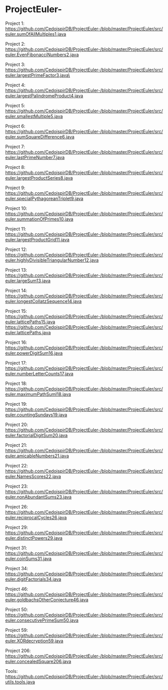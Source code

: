 # ProjectEuler-
Project 1:
https://github.com/CedoispirDB/ProjectEuler-/blob/master/ProjectEuler/src/euler.sumOfAllMultiples1.java

Project 2: 
https://github.com/CedoispirDB/ProjectEuler-/blob/master/ProjectEuler/src/euler.EvenFibonacciNumbers2.java

Project 3: 
https://github.com/CedoispirDB/ProjectEuler-/blob/master/ProjectEuler/src/euler.largestPrimeFactor3.java\

Project 4: 
https://github.com/CedoispirDB/ProjectEuler-/blob/master/ProjectEuler/src/euler.largestPalindromeProduct4.java

Project 5: 
https://github.com/CedoispirDB/ProjectEuler-/blob/master/ProjectEuler/src/euler.smallestMultiple5.java

Project 6: 
https://github.com/CedoispirDB/ProjectEuler-/blob/master/ProjectEuler/src/euler.sumSquareDifference6.java

Project 7: 
https://github.com/CedoispirDB/ProjectEuler-/blob/master/ProjectEuler/src/euler.lastPrimeNumber7.java

Project 8: 
https://github.com/CedoispirDB/ProjectEuler-/blob/master/ProjectEuler/src/euler.largestProductSeries8.java

Project 9: 
https://github.com/CedoispirDB/ProjectEuler-/blob/master/ProjectEuler/src/euler.specialPythagoreanTriplet9.java

Project 10: 
https://github.com/CedoispirDB/ProjectEuler-/blob/master/ProjectEuler/src/euler.summationOfPrimes10.java

Project 11: 
https://github.com/CedoispirDB/ProjectEuler-/blob/master/ProjectEuler/src/euler.largestProductGrid11.java

Project 12: 
https://github.com/CedoispirDB/ProjectEuler-/blob/master/ProjectEuler/src/euler.highlyDivisibleTriangularNumber12.java

Project 13: 
https://github.com/CedoispirDB/ProjectEuler-/blob/master/ProjectEuler/src/euler.largeSum13.java

Project 14: 
https://github.com/CedoispirDB/ProjectEuler-/blob/master/ProjectEuler/src/euler.longestCollatzSequence14.java

Project 15: 
https://github.com/CedoispirDB/ProjectEuler-/blob/master/ProjectEuler/src/euler.latticePaths15.java
https://github.com/CedoispirDB/ProjectEuler-/blob/master/ProjectEuler/src/euler.latticePaths.java

Project 16:
https://github.com/CedoispirDB/ProjectEuler-/blob/master/ProjectEuler/src/euler.powerDigitSum16.java

Project 17:
https://github.com/CedoispirDB/ProjectEuler-/blob/master/ProjectEuler/src/euler.numberLetterCounts17.java

Project 18:
https://github.com/CedoispirDB/ProjectEuler-/blob/master/ProjectEuler/src/euler.maximumPathSumI18.java

Project 19:
https://github.com/CedoispirDB/ProjectEuler-/blob/master/ProjectEuler/src/euler.countingSundays19.java

Project 20:
https://github.com/CedoispirDB/ProjectEuler-/blob/master/ProjectEuler/src/euler.factorialDigitSum20.java

Project 21:
https://github.com/CedoispirDB/ProjectEuler-/blob/master/ProjectEuler/src/euler.amicableNumbers21.java

Project 22:
https://github.com/CedoispirDB/ProjectEuler-/blob/master/ProjectEuler/src/euler.NamesScores22.java

Project 23:
https://github.com/CedoispirDB/ProjectEuler-/blob/master/ProjectEuler/src/euler.nonAbundantSums23.java

Project 26:
https://github.com/CedoispirDB/ProjectEuler-/blob/master/ProjectEuler/src/euler.reciprocalCycles26.java

Project 29:
https://github.com/CedoispirDB/ProjectEuler-/blob/master/ProjectEuler/src/euler.distinctPowers29.java

Project 31:
https://github.com/CedoispirDB/ProjectEuler-/blob/master/ProjectEuler/src/euler.coinSums31.java

Project 34:
https://github.com/CedoispirDB/ProjectEuler-/blob/master/ProjectEuler/src/euler.digitFactorials34.java

Project 46:
https://github.com/CedoispirDB/ProjectEuler-/blob/master/ProjectEuler/src/euler.goldbachsOtherConjecture46.java

Project 50:
https://github.com/CedoispirDB/ProjectEuler-/blob/master/ProjectEuler/src/euler.consecutivePrimeSum50.java

Project 59:
https://github.com/CedoispirDB/ProjectEuler-/blob/master/ProjectEuler/src/euler.XORdecryption59.java

Project 206:
https://github.com/CedoispirDB/ProjectEuler-/blob/master/ProjectEuler/src/euler.concealedSquare206.java

Tools:
https://github.com/CedoispirDB/ProjectEuler-/blob/master/ProjectEuler/src/utils.tools.java
 

